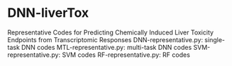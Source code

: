 # DNN-liverTox
Representative Codes for Predicting Chemically Induced Liver Toxicity Endpoints from Transcriptomic Responses
DNN-representative.py: single-task DNN codes
MTL-representative.py: multi-task DNN codes
SVM-representative.py: SVM codes
RF-representative.py: RF codes
